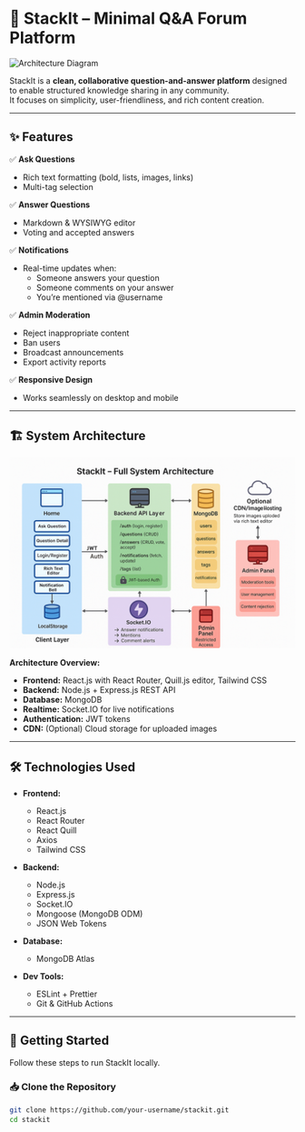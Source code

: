 # 🧩 StackIt – Minimal Q&A Forum Platform

![Architecture Diagram](./docs/architecture.png)

StackIt is a **clean, collaborative question-and-answer platform** designed to enable structured knowledge sharing in any community.  
It focuses on simplicity, user-friendliness, and rich content creation.

---

## ✨ Features

✅ **Ask Questions**
- Rich text formatting (bold, lists, images, links)
- Multi-tag selection

✅ **Answer Questions**
- Markdown & WYSIWYG editor
- Voting and accepted answers

✅ **Notifications**
- Real-time updates when:
  - Someone answers your question
  - Someone comments on your answer
  - You’re mentioned via @username

✅ **Admin Moderation**
- Reject inappropriate content
- Ban users
- Broadcast announcements
- Export activity reports

✅ **Responsive Design**
- Works seamlessly on desktop and mobile

---

## 🏗️ System Architecture

![StackIt Architecture](.architecture.png)

**Architecture Overview:**
- **Frontend:** React.js with React Router, Quill.js editor, Tailwind CSS
- **Backend:** Node.js + Express.js REST API
- **Database:** MongoDB
- **Realtime:** Socket.IO for live notifications
- **Authentication:** JWT tokens
- **CDN:** (Optional) Cloud storage for uploaded images

---

## 🛠️ Technologies Used

- **Frontend:**
  - React.js
  - React Router
  - React Quill
  - Axios
  - Tailwind CSS

- **Backend:**
  - Node.js
  - Express.js
  - Socket.IO
  - Mongoose (MongoDB ODM)
  - JSON Web Tokens

- **Database:**
  - MongoDB Atlas

- **Dev Tools:**
  - ESLint + Prettier
  - Git & GitHub Actions

---

## 🚀 Getting Started

Follow these steps to run StackIt locally.

### 📥 Clone the Repository

```bash
git clone https://github.com/your-username/stackit.git
cd stackit
